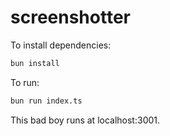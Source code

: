 # screenshotter

To install dependencies:

```bash
bun install
```

To run:

```bash
bun run index.ts
```

This bad boy runs at localhost:3001.
